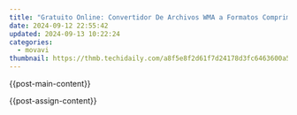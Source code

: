 ```yaml
---
title: "Gratuito Online: Convertidor De Archivos WMA a Formatos Comprimidos Con Conversor RAMEmWMA"
date: 2024-09-12 22:55:42
updated: 2024-09-13 10:22:24
categories:
  - movavi
thumbnail: https://thmb.techidaily.com/a8f5e8f2d61f7d24178d3fc6463600a5991de57226546e2612f034bf6dd7e027.jpg
---
```


{{post-main-content}}

<ins class="adsbygoogle"
     style="display:block"
     data-ad-format="autorelaxed"
     data-ad-client="ca-pub-7571918770474297"
     data-ad-slot="1223367746"></ins>

{{post-assign-content}}

<ins class="adsbygoogle"
     style="display:block"
     data-ad-client="ca-pub-7571918770474297"
     data-ad-slot="8358498916"
     data-ad-format="auto"
     data-full-width-responsive="true"></ins>
